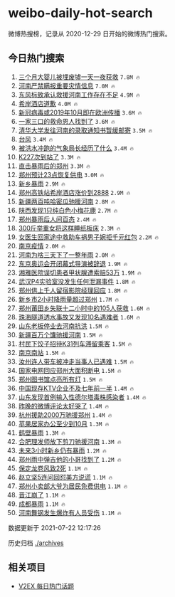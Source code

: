 # weibo-daily-hot-search

微博热搜榜，记录从 2020-12-29 日开始的微博热门搜索。

## 今日热门搜索

<!-- BEGIN -->

1. [三个月大婴儿被埋废墟一天一夜获救](https://s.weibo.com/weibo?q=%23%E4%B8%89%E4%B8%AA%E6%9C%88%E5%A4%A7%E5%A9%B4%E5%84%BF%E8%A2%AB%E5%9F%8B%E5%BA%9F%E5%A2%9F%E4%B8%80%E5%A4%A9%E4%B8%80%E5%A4%9C%E8%8E%B7%E6%95%91%23&Refer=top) `7.8M 🔥`
1. [河南严禁瞒报重要灾情信息](https://s.weibo.com/weibo?q=%23%E6%B2%B3%E5%8D%97%E4%B8%A5%E7%A6%81%E7%9E%92%E6%8A%A5%E9%87%8D%E8%A6%81%E7%81%BE%E6%83%85%E4%BF%A1%E6%81%AF%23&Refer=top) `7.0M 🔥`
1. [东风标致承认救援河南工作存在不足](https://s.weibo.com/weibo?q=%23%E4%B8%9C%E9%A3%8E%E6%A0%87%E8%87%B4%E6%89%BF%E8%AE%A4%E6%95%91%E6%8F%B4%E6%B2%B3%E5%8D%97%E5%B7%A5%E4%BD%9C%E5%AD%98%E5%9C%A8%E4%B8%8D%E8%B6%B3%23&Refer=top) `4.9M 🔥`
1. [希岸酒店道歉](https://s.weibo.com/weibo?q=%23%E5%B8%8C%E5%B2%B8%E9%85%92%E5%BA%97%E9%81%93%E6%AD%89%23&Refer=top) `4.0M 🔥`
1. [新冠病毒或2019年10月即在欧洲传播](https://s.weibo.com/weibo?q=%23%E6%96%B0%E5%86%A0%E7%97%85%E6%AF%92%E6%88%962019%E5%B9%B410%E6%9C%88%E5%8D%B3%E5%9C%A8%E6%AC%A7%E6%B4%B2%E4%BC%A0%E6%92%AD%23&Refer=top) `3.6M 🔥`
1. [一家三口的救命恩人找到了](https://s.weibo.com/weibo?q=%23%E4%B8%80%E5%AE%B6%E4%B8%89%E5%8F%A3%E7%9A%84%E6%95%91%E5%91%BD%E6%81%A9%E4%BA%BA%E6%89%BE%E5%88%B0%E4%BA%86%23&Refer=top) `3.6M 🔥`
1. [清华大学发往河南的录取通知书暂缓邮寄](https://s.weibo.com/weibo?q=%23%E6%B8%85%E5%8D%8E%E5%A4%A7%E5%AD%A6%E5%8F%91%E5%BE%80%E6%B2%B3%E5%8D%97%E7%9A%84%E5%BD%95%E5%8F%96%E9%80%9A%E7%9F%A5%E4%B9%A6%E6%9A%82%E7%BC%93%E9%82%AE%E5%AF%84%23&Refer=top) `3.5M 🔥`
1. [台风](https://s.weibo.com/weibo?q=%E5%8F%B0%E9%A3%8E&Refer=top) `3.4M 🔥`
1. [被洪水冲跑的气象局长经历了什么](https://s.weibo.com/weibo?q=%23%E8%A2%AB%E6%B4%AA%E6%B0%B4%E5%86%B2%E8%B7%91%E7%9A%84%E6%B0%94%E8%B1%A1%E5%B1%80%E9%95%BF%E7%BB%8F%E5%8E%86%E4%BA%86%E4%BB%80%E4%B9%88%23&Refer=top) `3.4M 🔥`
1. [K227次到站了](https://s.weibo.com/weibo?q=%23K227%E6%AC%A1%E5%88%B0%E7%AB%99%E4%BA%86%23&Refer=top) `3.3M 🔥`
1. [直击暴雨后的郑州](https://s.weibo.com/weibo?q=%23%E7%9B%B4%E5%87%BB%E6%9A%B4%E9%9B%A8%E5%90%8E%E7%9A%84%E9%83%91%E5%B7%9E%23&Refer=top) `3.3M 🔥`
1. [郑州预计23点恢复供电](https://s.weibo.com/weibo?q=%23%E9%83%91%E5%B7%9E%E9%A2%84%E8%AE%A123%E7%82%B9%E6%81%A2%E5%A4%8D%E4%BE%9B%E7%94%B5%23&Refer=top) `3.0M 🔥`
1. [新乡暴雨](https://s.weibo.com/weibo?q=%23%E6%96%B0%E4%B9%A1%E6%9A%B4%E9%9B%A8%23&Refer=top) `2.9M 🔥`
1. [郑州高铁站希岸酒店涨价到2888](https://s.weibo.com/weibo?q=%23%E9%83%91%E5%B7%9E%E9%AB%98%E9%93%81%E7%AB%99%E5%B8%8C%E5%B2%B8%E9%85%92%E5%BA%97%E6%B6%A8%E4%BB%B7%E5%88%B02888%23&Refer=top) `2.9M 🔥`
1. [新疆两百吨哈密瓜驰援河南](https://s.weibo.com/weibo?q=%23%E6%96%B0%E7%96%86%E4%B8%A4%E7%99%BE%E5%90%A8%E5%93%88%E5%AF%86%E7%93%9C%E9%A9%B0%E6%8F%B4%E6%B2%B3%E5%8D%97%23&Refer=top) `2.8M 🔥`
1. [陕西发现1只纯白色小梅花鹿](https://s.weibo.com/weibo?q=%23%E9%99%95%E8%A5%BF%E5%8F%91%E7%8E%B01%E5%8F%AA%E7%BA%AF%E7%99%BD%E8%89%B2%E5%B0%8F%E6%A2%85%E8%8A%B1%E9%B9%BF%23&Refer=top) `2.7M 🔥`
1. [郑州暴雨后人间百态](https://s.weibo.com/weibo?q=%23%E9%83%91%E5%B7%9E%E6%9A%B4%E9%9B%A8%E5%90%8E%E4%BA%BA%E9%97%B4%E7%99%BE%E6%80%81%23&Refer=top) `2.4M 🔥`
1. [300斤举重女将这样睡纸板床](https://s.weibo.com/weibo?q=%23300%E6%96%A4%E4%B8%BE%E9%87%8D%E5%A5%B3%E5%B0%86%E8%BF%99%E6%A0%B7%E7%9D%A1%E7%BA%B8%E6%9D%BF%E5%BA%8A%23&Refer=top) `2.3M 🔥`
1. [女医生回家途中救助车祸男子婉拒千元红包](https://s.weibo.com/weibo?q=%E5%A5%B3%E5%8C%BB%E7%94%9F%E5%9B%9E%E5%AE%B6%E9%80%94%E4%B8%AD%E6%95%91%E5%8A%A9%E8%BD%A6%E7%A5%B8%E7%94%B7%E5%AD%90%E5%A9%89%E6%8B%92%E5%8D%83%E5%85%83%E7%BA%A2%E5%8C%85&Refer=top) `2.2M 🔥`
1. [南京疫情](https://s.weibo.com/weibo?q=%23%E5%8D%97%E4%BA%AC%E7%96%AB%E6%83%85%23&Refer=top) `2.0M 🔥`
1. [河南为啥三天下了一整年雨](https://s.weibo.com/weibo?q=%23%E6%B2%B3%E5%8D%97%E4%B8%BA%E5%95%A5%E4%B8%89%E5%A4%A9%E4%B8%8B%E4%BA%86%E4%B8%80%E6%95%B4%E5%B9%B4%E9%9B%A8%23&Refer=top) `2.0M 🔥`
1. [东京奥运会开闭幕式导演被辞退](https://s.weibo.com/weibo?q=%23%E4%B8%9C%E4%BA%AC%E5%A5%A5%E8%BF%90%E4%BC%9A%E5%BC%80%E9%97%AD%E5%B9%95%E5%BC%8F%E5%AF%BC%E6%BC%94%E8%A2%AB%E8%BE%9E%E9%80%80%23&Refer=top) `1.9M 🔥`
1. [湘雅医院误切患者甲状腺遭索赔53万](https://s.weibo.com/weibo?q=%23%E6%B9%98%E9%9B%85%E5%8C%BB%E9%99%A2%E8%AF%AF%E5%88%87%E6%82%A3%E8%80%85%E7%94%B2%E7%8A%B6%E8%85%BA%E9%81%AD%E7%B4%A2%E8%B5%9453%E4%B8%87%23&Refer=top) `1.9M 🔥`
1. [武汉P4实验室没发生任何泄漏事件](https://s.weibo.com/weibo?q=%23%E6%AD%A6%E6%B1%89P4%E5%AE%9E%E9%AA%8C%E5%AE%A4%E6%B2%A1%E5%8F%91%E7%94%9F%E4%BB%BB%E4%BD%95%E6%B3%84%E6%BC%8F%E4%BA%8B%E4%BB%B6%23&Refer=top) `1.8M 🔥`
1. [郑州供上千人留宿影院经理回应](https://s.weibo.com/weibo?q=%23%E9%83%91%E5%B7%9E%E4%BE%9B%E4%B8%8A%E5%8D%83%E4%BA%BA%E7%95%99%E5%AE%BF%E5%BD%B1%E9%99%A2%E7%BB%8F%E7%90%86%E5%9B%9E%E5%BA%94%23&Refer=top) `1.8M 🔥`
1. [新乡市2小时降雨量超过郑州](https://s.weibo.com/weibo?q=%23%E6%96%B0%E4%B9%A1%E5%B8%822%E5%B0%8F%E6%97%B6%E9%99%8D%E9%9B%A8%E9%87%8F%E8%B6%85%E8%BF%87%E9%83%91%E5%B7%9E%23&Refer=top) `1.7M 🔥`
1. [郑州莆田乡失联十二小时中的105人获救](https://s.weibo.com/weibo?q=%23%E9%83%91%E5%B7%9E%E8%8E%86%E7%94%B0%E4%B9%A1%E5%A4%B1%E8%81%94%E5%8D%81%E4%BA%8C%E5%B0%8F%E6%97%B6%E4%B8%AD%E7%9A%84105%E4%BA%BA%E8%8E%B7%E6%95%91%23&Refer=top) `1.6M 🔥`
1. [珠海隧道透水事故又发现10名遇难者](https://s.weibo.com/weibo?q=%23%E7%8F%A0%E6%B5%B7%E9%9A%A7%E9%81%93%E9%80%8F%E6%B0%B4%E4%BA%8B%E6%95%85%E5%8F%88%E5%8F%91%E7%8E%B010%E5%90%8D%E9%81%87%E9%9A%BE%E8%80%85%23&Refer=top) `1.6M 🔥`
1. [山东老板停业去河南抗洪](https://s.weibo.com/weibo?q=%23%E5%B1%B1%E4%B8%9C%E8%80%81%E6%9D%BF%E5%81%9C%E4%B8%9A%E5%8E%BB%E6%B2%B3%E5%8D%97%E6%8A%97%E6%B4%AA%23&Refer=top) `1.5M 🔥`
1. [新疆百万个馕驰援河南](https://s.weibo.com/weibo?q=%23%E6%96%B0%E7%96%86%E7%99%BE%E4%B8%87%E4%B8%AA%E9%A6%95%E9%A9%B0%E6%8F%B4%E6%B2%B3%E5%8D%97%23&Refer=top) `1.5M 🔥`
1. [村民下饺子招待K31列车滞留乘客](https://s.weibo.com/weibo?q=%23%E6%9D%91%E6%B0%91%E4%B8%8B%E9%A5%BA%E5%AD%90%E6%8B%9B%E5%BE%85K31%E5%88%97%E8%BD%A6%E6%BB%9E%E7%95%99%E4%B9%98%E5%AE%A2%23&Refer=top) `1.5M 🔥`
1. [南京南站](https://s.weibo.com/weibo?q=%23%E5%8D%97%E4%BA%AC%E5%8D%97%E7%AB%99%23&Refer=top) `1.5M 🔥`
1. [汝州连人带车被冲走当事人已遇难](https://s.weibo.com/weibo?q=%23%E6%B1%9D%E5%B7%9E%E8%BF%9E%E4%BA%BA%E5%B8%A6%E8%BD%A6%E8%A2%AB%E5%86%B2%E8%B5%B0%E5%BD%93%E4%BA%8B%E4%BA%BA%E5%B7%B2%E9%81%87%E9%9A%BE%23&Refer=top) `1.5M 🔥`
1. [国家电网回应郑州大面积断电](https://s.weibo.com/weibo?q=%23%E5%9B%BD%E5%AE%B6%E7%94%B5%E7%BD%91%E5%9B%9E%E5%BA%94%E9%83%91%E5%B7%9E%E5%A4%A7%E9%9D%A2%E7%A7%AF%E6%96%AD%E7%94%B5%23&Refer=top) `1.5M 🔥`
1. [郑州图书馆点亮所有灯](https://s.weibo.com/weibo?q=%23%E9%83%91%E5%B7%9E%E5%9B%BE%E4%B9%A6%E9%A6%86%E7%82%B9%E4%BA%AE%E6%89%80%E6%9C%89%E7%81%AF%23&Refer=top) `1.5M 🔥`
1. [中国现存KTV企业不及七年前一半](https://s.weibo.com/weibo?q=%23%E4%B8%AD%E5%9B%BD%E7%8E%B0%E5%AD%98KTV%E4%BC%81%E4%B8%9A%E4%B8%8D%E5%8F%8A%E4%B8%83%E5%B9%B4%E5%89%8D%E4%B8%80%E5%8D%8A%23&Refer=top) `1.4M 🔥`
1. [山东发现首例输入性德尔塔毒株感染者](https://s.weibo.com/weibo?q=%23%E5%B1%B1%E4%B8%9C%E5%8F%91%E7%8E%B0%E9%A6%96%E4%BE%8B%E8%BE%93%E5%85%A5%E6%80%A7%E5%BE%B7%E5%B0%94%E5%A1%94%E6%AF%92%E6%A0%AA%E6%84%9F%E6%9F%93%E8%80%85%23&Refer=top) `1.4M 🔥`
1. [昨晚的微博评论太好哭了](https://s.weibo.com/weibo?q=%23%E6%98%A8%E6%99%9A%E7%9A%84%E5%BE%AE%E5%8D%9A%E8%AF%84%E8%AE%BA%E5%A4%AA%E5%A5%BD%E5%93%AD%E4%BA%86%23&Refer=top) `1.4M 🔥`
1. [杭州援助2000万驰援郑州](https://s.weibo.com/weibo?q=%23%E6%9D%AD%E5%B7%9E%E6%8F%B4%E5%8A%A92000%E4%B8%87%E9%A9%B0%E6%8F%B4%E9%83%91%E5%B7%9E%23&Refer=top) `1.4M 🔥`
1. [苹果居家办公至少到10月](https://s.weibo.com/weibo?q=%23%E8%8B%B9%E6%9E%9C%E5%B1%85%E5%AE%B6%E5%8A%9E%E5%85%AC%E8%87%B3%E5%B0%91%E5%88%B010%E6%9C%88%23&Refer=top) `1.3M 🔥`
1. [鹤壁暴雨](https://s.weibo.com/weibo?q=%23%E9%B9%A4%E5%A3%81%E6%9A%B4%E9%9B%A8%23&Refer=top) `1.3M 🔥`
1. [合肥理发师放下剪刀驰援河南](https://s.weibo.com/weibo?q=%23%E5%90%88%E8%82%A5%E7%90%86%E5%8F%91%E5%B8%88%E6%94%BE%E4%B8%8B%E5%89%AA%E5%88%80%E9%A9%B0%E6%8F%B4%E6%B2%B3%E5%8D%97%23&Refer=top) `1.3M 🔥`
1. [未来3小时新乡仍有暴雨](https://s.weibo.com/weibo?q=%23%E6%9C%AA%E6%9D%A53%E5%B0%8F%E6%97%B6%E6%96%B0%E4%B9%A1%E4%BB%8D%E6%9C%89%E6%9A%B4%E9%9B%A8%23&Refer=top) `1.2M 🔥`
1. [郑州雨中弹吉他的小哥找到了](https://s.weibo.com/weibo?q=%23%E9%83%91%E5%B7%9E%E9%9B%A8%E4%B8%AD%E5%BC%B9%E5%90%89%E4%BB%96%E7%9A%84%E5%B0%8F%E5%93%A5%E6%89%BE%E5%88%B0%E4%BA%86%23&Refer=top) `1.2M 🔥`
1. [保定龙卷风致2死](https://s.weibo.com/weibo?q=%23%E4%BF%9D%E5%AE%9A%E9%BE%99%E5%8D%B7%E9%A3%8E%E8%87%B42%E6%AD%BB%23&Refer=top) `1.1M 🔥`
1. [赵立坚5连问回怼美方说谎](https://s.weibo.com/weibo?q=%23%E8%B5%B5%E7%AB%8B%E5%9D%9A5%E8%BF%9E%E9%97%AE%E5%9B%9E%E6%80%BC%E7%BE%8E%E6%96%B9%E8%AF%B4%E8%B0%8E%23&Refer=top) `1.1M 🔥`
1. [郑州小卖部大爷为居民免费供电](https://s.weibo.com/weibo?q=%23%E9%83%91%E5%B7%9E%E5%B0%8F%E5%8D%96%E9%83%A8%E5%A4%A7%E7%88%B7%E4%B8%BA%E5%B1%85%E6%B0%91%E5%85%8D%E8%B4%B9%E4%BE%9B%E7%94%B5%23&Refer=top) `1.1M 🔥`
1. [晋江崩了](https://s.weibo.com/weibo?q=%23%E6%99%8B%E6%B1%9F%E5%B4%A9%E4%BA%86%23&Refer=top) `1.1M 🔥`
1. [成都暴雨](https://s.weibo.com/weibo?q=%23%E6%88%90%E9%83%BD%E6%9A%B4%E9%9B%A8%23&Refer=top) `1.1M 🔥`
1. [河南舞钢发生爆炸有人员受伤](https://s.weibo.com/weibo?q=%23%E6%B2%B3%E5%8D%97%E8%88%9E%E9%92%A2%E5%8F%91%E7%94%9F%E7%88%86%E7%82%B8%E6%9C%89%E4%BA%BA%E5%91%98%E5%8F%97%E4%BC%A4%23&Refer=top) `1.1M 🔥`

数据更新于 2021-07-22 12:17:26

<!-- END -->

历史归档 [./archives](./archives)

## 相关项目

- [V2EX 每日热门话题](https://github.com/boojack/v2ex-daily-hot-topic)
